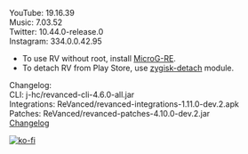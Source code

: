 YouTube: 19.16.39  
Music: 7.03.52  
Twitter: 10.44.0-release.0  
Instagram: 334.0.0.42.95  
- To use RV without root, install [MicroG-RE](https://github.com/WSTxda/MicroG-RE/releases/latest).  
- To detach RV from Play Store, use [zygisk-detach](https://github.com/j-hc/zygisk-detach) module.  

Changelog:  
CLI: j-hc/revanced-cli-4.6.0-all.jar  
Integrations: ReVanced/revanced-integrations-1.11.0-dev.2.apk  
Patches: ReVanced/revanced-patches-4.10.0-dev.2.jar  
[Changelog](https://github.com/ReVanced/revanced-patches/releases/tag/vdev.2)  
  
[![ko-fi](https://ko-fi.com/img/githubbutton_sm.svg)](https://ko-fi.com/W7W8VRK0S)  
